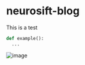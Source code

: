 # neurosift-blog

This is a test

```python
def example():
  ...
```

![image](https://github.com/user-attachments/assets/afd803c8-3463-4bb9-960e-dc68f433f2e0)
